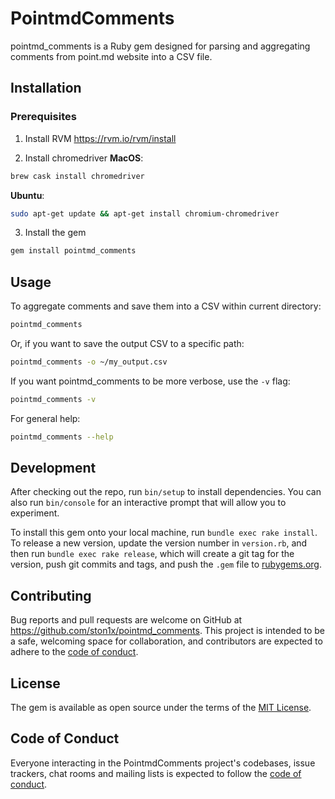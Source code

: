 # PointmdComments
pointmd_comments is a Ruby gem designed for parsing and aggregating comments from point.md website into a CSV file.

## Installation

### Prerequisites
1. Install RVM
https://rvm.io/rvm/install

2. Install chromedriver
  **MacOS**:

  ```sh
  brew cask install chromedriver
  ```

  **Ubuntu**:
  ```sh
  sudo apt-get update && apt-get install chromium-chromedriver
  ```

3. Install the gem
  ```sh
  gem install pointmd_comments
  ```

## Usage
  To aggregate comments and save them into a CSV within current directory:
  ```sh
  pointmd_comments
  ```
  Or, if you want to save the output CSV to a specific path:
  ```sh
  pointmd_comments -o ~/my_output.csv
  ```

  If you want pointmd_comments to be more verbose, use the `-v` flag:
  ```sh
  pointmd_comments -v
  ```

  For general help:
  ```sh
  pointmd_comments --help
  ```

## Development

After checking out the repo, run `bin/setup` to install dependencies. You can also run `bin/console` for an interactive prompt that will allow you to experiment.

To install this gem onto your local machine, run `bundle exec rake install`. To release a new version, update the version number in `version.rb`, and then run `bundle exec rake release`, which will create a git tag for the version, push git commits and tags, and push the `.gem` file to [rubygems.org](https://rubygems.org).

## Contributing

Bug reports and pull requests are welcome on GitHub at https://github.com/ston1x/pointmd_comments. This project is intended to be a safe, welcoming space for collaboration, and contributors are expected to adhere to the [code of conduct](https://github.com/[USERNAME]/pointmd_comments/blob/master/CODE_OF_CONDUCT.md).


## License

The gem is available as open source under the terms of the [MIT License](https://opensource.org/licenses/MIT).

## Code of Conduct

Everyone interacting in the PointmdComments project's codebases, issue trackers, chat rooms and mailing lists is expected to follow the [code of conduct](https://github.com/[USERNAME]/pointmd_comments/blob/master/CODE_OF_CONDUCT.md).
